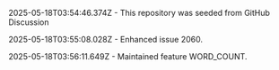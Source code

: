 2025-05-18T03:54:46.374Z - This repository was seeded from GitHub Discussion 

2025-05-18T03:55:08.028Z - Enhanced issue 2060.

2025-05-18T03:56:11.649Z - Maintained feature WORD_COUNT.


